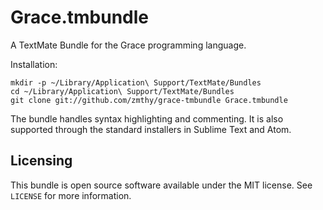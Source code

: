 Grace.tmbundle
==============

A TextMate Bundle for the Grace programming language.

Installation:

    mkdir -p ~/Library/Application\ Support/TextMate/Bundles
    cd ~/Library/Application\ Support/TextMate/Bundles
    git clone git://github.com/zmthy/grace-tmbundle Grace.tmbundle

The bundle handles syntax highlighting and commenting.  It is also
supported through the standard installers in Sublime Text and Atom.

Licensing
---------

This bundle is open source software available under the MIT license.
See `LICENSE` for more information.
